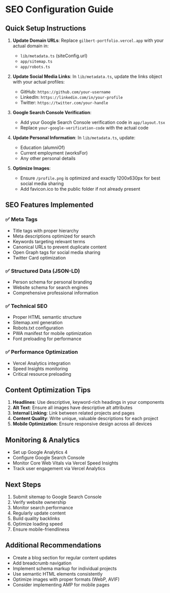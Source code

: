 # SEO Configuration Guide

## Quick Setup Instructions

1. **Update Domain URLs**: Replace `gilbert-portfolio.vercel.app` with your actual domain in:
   - `lib/metadata.ts` (siteConfig.url)
   - `app/sitemap.ts`
   - `app/robots.ts`

2. **Update Social Media Links**: In `lib/metadata.ts`, update the links object with your actual profiles:
   - GitHub: `https://github.com/your-username`
   - LinkedIn: `https://linkedin.com/in/your-profile`
   - Twitter: `https://twitter.com/your-handle`

3. **Google Search Console Verification**: 
   - Add your Google Search Console verification code in `app/layout.tsx`
   - Replace `your-google-verification-code` with the actual code

4. **Update Personal Information**: In `lib/metadata.ts`, update:
   - Education (alumniOf)
   - Current employment (worksFor)
   - Any other personal details

5. **Optimize Images**: 
   - Ensure `/profile.png` is optimized and exactly 1200x630px for best social media sharing
   - Add favicon.ico to the public folder if not already present

## SEO Features Implemented

### ✅ Meta Tags
- Title tags with proper hierarchy
- Meta descriptions optimized for search
- Keywords targeting relevant terms
- Canonical URLs to prevent duplicate content
- Open Graph tags for social media sharing
- Twitter Card optimization

### ✅ Structured Data (JSON-LD)
- Person schema for personal branding
- Website schema for search engines
- Comprehensive professional information

### ✅ Technical SEO
- Proper HTML semantic structure
- Sitemap.xml generation
- Robots.txt configuration
- PWA manifest for mobile optimization
- Font preloading for performance

### ✅ Performance Optimization
- Vercel Analytics integration
- Speed Insights monitoring
- Critical resource preloading

## Content Optimization Tips

1. **Headlines**: Use descriptive, keyword-rich headings in your components
2. **Alt Text**: Ensure all images have descriptive alt attributes
3. **Internal Linking**: Link between related projects and pages
4. **Content Quality**: Write unique, valuable descriptions for each project
5. **Mobile Optimization**: Ensure responsive design across all devices

## Monitoring & Analytics

- Set up Google Analytics 4
- Configure Google Search Console
- Monitor Core Web Vitals via Vercel Speed Insights
- Track user engagement via Vercel Analytics

## Next Steps

1. Submit sitemap to Google Search Console
2. Verify website ownership
3. Monitor search performance
4. Regularly update content
5. Build quality backlinks
6. Optimize loading speed
7. Ensure mobile-friendliness

## Additional Recommendations

- Create a blog section for regular content updates
- Add breadcrumb navigation
- Implement schema markup for individual projects
- Use semantic HTML elements consistently
- Optimize images with proper formats (WebP, AVIF)
- Consider implementing AMP for mobile pages
